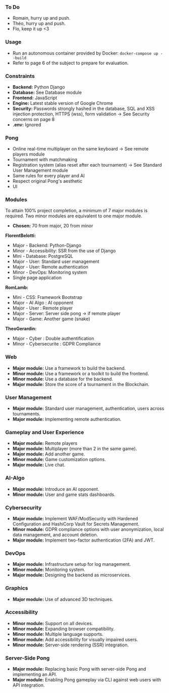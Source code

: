 ### To Do

- Romain, hurry up and push.
- Théo, hurry up and push.
- Flo, keep it up <3

### Usage

- Run an autonomous container provided by Docker: `docker-compose up --build`
- Refer to page 6 of the subject to prepare for evaluation.

### Constraints

- **Backend:** Python Django
- **Database:** See Database module
- **Frontend:** JavaScript
- **Engine:** Latest stable version of Google Chrome
- **Security:** Passwords strongly hashed in the database, SQL and XSS injection protection, HTTPS (wss), form validation -> See Security concerns on page 8
- **.env:** Ignored

### Pong

- Online real-time multiplayer on the same keyboard -> See remote players module
- Tournament with matchmaking
- Registration system (alias reset after each tournament) -> See Standard User Management module
- Same rules for every player and AI
- Respect original Pong's aesthetic
- UI

### Modules

To attain 100% project completion, a minimum of 7 major modules is required. Two minor modules are equivalent to one major module.

- **Chosen:** 70 from major, 20 from minor

**FlorentBelotti:**
- Major - Backend: Python-Django
- Minor - Accessibility: SSR from the use of Django
- Mini - Database: PostgreSQL
- Major - User: Standard user management
- Major - User: Remote authentication
- Minor - DevOps: Monitoring system
- Single page application

**RomLamb:**
- Mini - CSS: Framework Bootstrap
- Major - AI Algo : AI opponent
- Major - User : Remote player
- Major - Server: Server side pong -> if remote player
- Major - Game: Another game (snake)

**TheoGerardin:**
- Major - Cyber : Double authentification
- Minor - Cybersecurite : GDPR Compliance

### Web

- **Major module:** Use a framework to build the backend.
- **Minor module:** Use a framework or a toolkit to build the frontend.
- **Minor module:** Use a database for the backend.
- **Major module:** Store the score of a tournament in the Blockchain.

### User Management

- **Major module:** Standard user management, authentication, users across tournaments.
- **Major module:** Implementing remote authentication.

### Gameplay and User Experience

- **Major module:** Remote players
- **Major module:** Multiplayer (more than 2 in the same game).
- **Major module:** Add another game.
- **Minor module:** Game customization options.
- **Major module:** Live chat.

### AI-Algo

- **Major module:** Introduce an AI opponent.
- **Minor module:** User and game stats dashboards.

### Cybersecurity

- **Major module:** Implement WAF/ModSecurity with Hardened Configuration and HashiCorp Vault for Secrets Management.
- **Minor module:** GDPR compliance options with user anonymization, local data management, and account deletion.
- **Major module:** Implement two-factor authentication (2FA) and JWT.

### DevOps

- **Major module:** Infrastructure setup for log management.
- **Minor module:** Monitoring system.
- **Major module:** Designing the backend as microservices.

### Graphics

- **Major module:** Use of advanced 3D techniques.

### Accessibility

- **Minor module:** Support on all devices.
- **Minor module:** Expanding browser compatibility.
- **Minor module:** Multiple language supports.
- **Minor module:** Add accessibility for visually impaired users.
- **Minor module:** Server-side rendering (SSR) integration.

### Server-Side Pong

- **Major module:** Replacing basic Pong with server-side Pong and implementing an API.
- **Major module:** Enabling Pong gameplay via CLI against web users with API integration.
